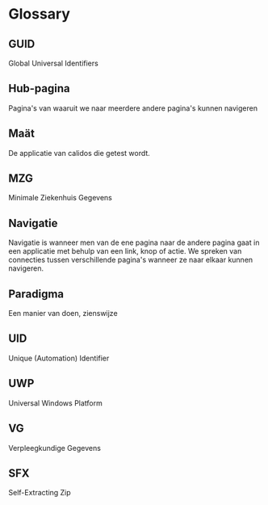 # Glossary

## GUID

Global Universal Identifiers

## Hub-pagina

Pagina's van waaruit we naar meerdere andere pagina's kunnen navigeren

## Maät

De applicatie van calidos die getest wordt. 

## MZG

Minimale Ziekenhuis Gegevens

## Navigatie

Navigatie is wanneer men van de ene pagina naar de andere pagina gaat in een applicatie met behulp van een link, knop of actie. We spreken van connecties tussen verschillende pagina's wanneer ze naar elkaar kunnen navigeren.

## Paradigma

Een manier van doen, zienswijze

## UID

Unique (Automation) Identifier

## UWP

Universal Windows Platform

## VG

Verpleegkundige Gegevens

## SFX

Self-Extracting Zip